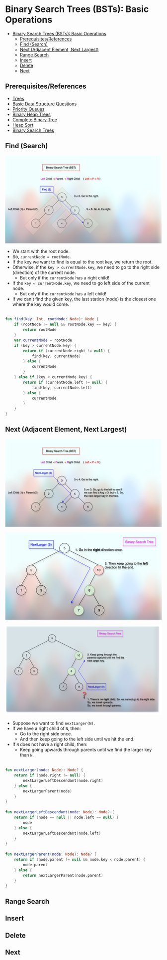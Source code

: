# Binary Search Trees (BSTs): Basic Operations

<!-- TOC -->
* [Binary Search Trees (BSTs): Basic Operations](#binary-search-trees-bsts-basic-operations)
  * [Prerequisites/References](#prerequisitesreferences)
  * [Find (Search)](#find-search)
  * [Next (Adjacent Element, Next Largest)](#next-adjacent-element-next-largest)
  * [Range Search](#range-search)
  * [Insert](#insert)
  * [Delete](#delete)
  * [Next](#next)
<!-- TOC -->

## Prerequisites/References


* [Trees](../module01BasicDataStructures/section03trees/trees.md)
* [Basic Data Structure Questions](../module01BasicDataStructures/questionsOnBasicDataStructures.md)
* [Priority Queues](../module03priorityQueuesHeapsDisjointSets/section01priorityQueuesIntroduction/priorityQueues.md)
* [Binary Heap Trees](../module03priorityQueuesHeapsDisjointSets/section02priorityQueuesUsingHeaps/topic02BinaryHeapTrees/binaryHeapTrees.md)
* [Complete Binary Tree](../module03priorityQueuesHeapsDisjointSets/section02priorityQueuesUsingHeaps/topic03CompleteBinaryTrees/completeBinaryTrees.md)
* [Heap Sort](../module03priorityQueuesHeapsDisjointSets/section03HeapSort/heapSort.md)
* [Binary Search Trees](05binarySearchTrees.md)

## Find (Search)

![10bstFindIntro.png](../../../../../assets/images/dataStructures/uc/module05binarySearchTreesBST/12bstFindIntro.png)

* We start with the root node. 
* So, `currentNode = rootNode`.
* If the key we want to find is equal to the root key, we return the root.
* Otherwise, if the `key > currentNode.key`, we need to go to the right side (direction) of the current node.
  * But only if the `currentNode` has a right child! 
* If the `key < currentNode.key`, we need to go left side of the current node.
  * But only if the `currentNode` has a left child!
* If we can't find the given key, the last station (node) is the closest one where the key would come.

```kotlin

fun find(key: Int, rootNode: Node): Node {
    if (rootNode != null && rootNode.key == key) {
        return rootNode
    }
    var currentNode = rootNode
    if (key > currentNode.key) {
        return if (currentNode.right != null) {
            find(key, currentNode)
        } else {
            currentNode
        }
    } else if (key < currentNode.key) {
        return if (currentNode.left != null) {
            find(key, currentNode.left)
        } else {
            currentNode
        }
    }
}

```

## Next (Adjacent Element, Next Largest)

![35bstNextLargerAdjacent01.png](../../../../../assets/images/dataStructures/uc/module05binarySearchTreesBST/35bstNextLargerAdjacent01.png)

![40bstNextLargerAdjacent02.png](../../../../../assets/images/dataStructures/uc/module05binarySearchTreesBST/40bstNextLargerAdjacent02.png)

![45bstNextLargerAdjacent03.png](../../../../../assets/images/dataStructures/uc/module05binarySearchTreesBST/45bstNextLargerAdjacent03.png)

* Suppose we want to find `nextLarger(N)`.
* If we have a right child of `N`, then:
  * Go to the right side once.
  * And then keep going to the left side until we hit the end.
* If `N` does not have a right child, then:
  * Keep going upwards through parents until we find the larger key than `N`.

```kotlin

fun nextLarger(node: Node): Node? {
    return if (node.right != null) {
        nextLargerLeftDescendant(node.right)
    } else {
        nextLargerParent(node)
    }
}

fun nextLargerLeftDescendant(node: Node): Node? {
    return if (node == null || node.left == null) {
        node
    } else {
        nextLargerLeftDescendant(node.left)
    }
}

fun nextLargerParent(node: Node): Node? {
    return if (node.parent != null && node.key < node.parent) {
        node.parent
    } else {
        return nextLargerParent(node.parent)
    }
}

```

## Range Search

## Insert

## Delete

## Next